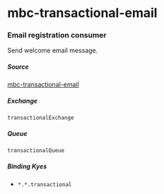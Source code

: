 # mbc-transactional-email
### Email registration consumer

Send welcome email message.

##### Source
[mbc-transactional-email](https://github.com/DoSomething/mbc-transactional-email)

##### Exchange
`transactionalExchange`

##### Queue
`transactionalQueue`

##### Binding Kyes
- `*.*.transactional`
